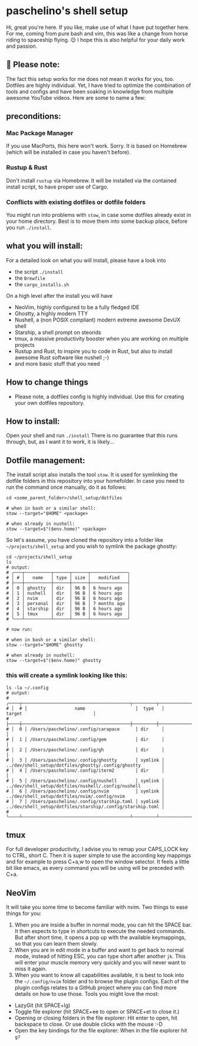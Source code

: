 # paschelino's shell setup
Hi, great you're here. If you like, make use of what I have put together here. For me, coming from pure bash and vim, 
this was like a change from horse riding to spaceship flying. 😌 I hope this is also helpful for your daily work and passion.

## 🧐 Please note: 
The fact this setup works for me does not mean it works for you, too. Dotfiles are highly individual.
Yet, I have tried to optimize the combination of tools and configs and have been soaking in knowledge from multiple awesome
YouTube videos. Here are some to name a few:

## preconditions:
### Mac Package Manager
If you use MacPorts, this here won't work. Sorry. It is based on Homebrew (which will be installed in case you haven't before).

### Rustup & Rust
Don't install `rustup` via Homebrew. It will be installed via the contained install script, to have proper use of Cargo.

### Conflicts with existing dotfiles or dotfile folders
You might run into problems with `stow`, in case some dotfiles already exist in your home directory. 
Best is to move them into some backup place, before you run `./install`.

## what you will install:
For a detailed look on what you will install, please have a look into
- the script `./install`
- the `Brewfile`
- the `cargo_installs.sh`

On a high level after the install you will have
- NeoVim, highly configured to be a fully fledged IDE
- Ghostty, a highly modern TTY
- Nushell, a (non POSIX compliant) modern extreme awesome DevUX shell
- Starship, a shell prompt on steorids
- tmux, a massive productivity booster when you are working on multiple projects
- Rustup and Rust, to inspire you to code in Rust, but also to install awesome Rust software like nushell ;-)
- and more basic stuff that you need

## How to change things
- Please note, a dotfiles config is highly individual. Use this for creating your own dotfiles repository.

## How to install:
Open your shell and run `./install`
There is no guarantee that this runs through, but, as I want it to work, it is likely...

## Dotfile management:
The install script also installs the tool `stow`. It is used for symlinking the dotfile folders in this repository
into your homefolder. In case you need to run the command once manually, do it as follows:
```shell
cd <some_parent_folder>/shell_setup/dotfiles

# when in bash or a similar shell:
stow --target="$HOME" <package>

# when already in nushell:
stow --target=$"($env.home)" <package>
```

So let's assume, you have cloned the repository into a folder like `~/projects/shell_setup` and you wish to symlink the package ghostty:
```shell
cd ~/projects/shell_setup
ls
# output:
# ╭───┬──────────┬──────┬──────┬──────────────╮
# │ # │   name   │ type │ size │   modified   │
# ├───┼──────────┼──────┼──────┼──────────────┤
# │ 0 │ ghostty  │ dir  │ 96 B │ 6 hours ago  │
# │ 1 │ nushell  │ dir  │ 96 B │ 6 hours ago  │
# │ 2 │ nvim     │ dir  │ 96 B │ 6 hours ago  │
# │ 3 │ personal │ dir  │ 96 B │ 7 months ago │
# │ 4 │ starship │ dir  │ 96 B │ 6 hours ago  │
# │ 5 │ tmux     │ dir  │ 96 B │ 6 hours ago  │
# ╰───┴──────────┴──────┴──────┴──────────────╯

# now run:

# when in bash or a similar shell:
stow --target="$HOME" ghostty

# when already in nushell:
stow --target=$"($env.home)" ghostty
```

### this will create a symlink looking like this:

```shell
ls -la ~/.config
# output:
# ╭────┬─────────────────────────────────────────┬─────────┬────────────────────────────────────────────────────────────┬─...
# │  # │                  name                   │  type   │                           target                           │
# ├────┼─────────────────────────────────────────┼─────────┼────────────────────────────────────────────────────────────┼─...
# │  0 │ /Users/paschelino/.config/carapace      │ dir     │                                                            │
# │  1 │ /Users/paschelino/.config/gem           │ dir     │                                                            │
# │  2 │ /Users/paschelino/.config/gh            │ dir     │                                                            │
# │  3 │ /Users/paschelino/.config/ghostty       │ symlink │ ../dev/shell_setup/dotfiles/ghostty/.config/ghostty        │
# │  4 │ /Users/paschelino/.config/iterm2        │ dir     │                                                            │
# │  5 │ /Users/paschelino/.config/nushell       │ symlink │ ../dev/shell_setup/dotfiles/nushell/.config/nushell        │
# │  6 │ /Users/paschelino/.config/nvim          │ symlink │ ../dev/shell_setup/dotfiles/nvim/.config/nvim              │
# │  7 │ /Users/paschelino/.config/starship.toml │ symlink │ ../dev/shell_setup/dotfiles/starship/.config/starship.toml │
# ╰────┴─────────────────────────────────────────┴─────────┴────────────────────────────────────────────────────────────┴─...
```

## tmux
For full developer productivity, I advise you to remap your CAPS_LOCK key to CTRL, short C. Then it is super simple to use 
the according key mappings and for example to press C+a,w to open the window selector. It feels a little bit like 
emacs, as every command you will be using will be preceded with C+a.

## NeoVim
It will take you some time to become familiar with nvim. Two things to ease things for you:
1. When you are inside a buffer in normal mode, you can hit the SPACE bar. It then expects to type in shortcuts to execute the needed
commands. But after short time, it opens a pop up with the available keymappings, so that you can learn them slowly.
2. When you are in edit mode in a buffer and want to get back to normal mode, instead of hitting ESC, you can type short after another `jk`.
This will enter your muscle memory very quickly and you will never want to miss it again.
3. When you want to know all capabilities available, it is best to look into the `~/.config/nvim` folder and to browse the plugin configs.
Each of the plugin configs relates to a GitHub project where you can find more details on how to use those. Tools you might love the most:
- LazyGit (hit SPACE+lg)
- Toggle file explorer (hit SPACE+ee to open or SPACE+et to close it.)
- Opening or closing folders in the file explorer: Hit enter to open, hit backspace to close. Or use double clicks with the mouse :-D
- Open the key bindings for the file explorer: When in the file explorer hit `g?`
